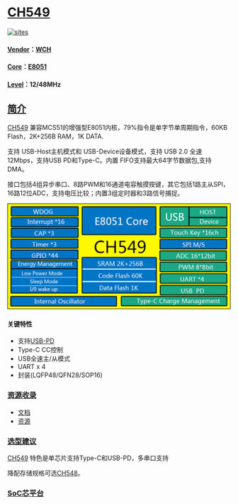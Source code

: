 ﻿# [CH549](https://github.com/SoCXin/CH549)

[![sites](http://182.61.61.133/link/resources/SoC.png)](http://www.SoC.Xin)

#### [Vendor](https://github.com/SoCXin/Vendor)：[WCH](http://www.wch.cn/)
#### [Core](https://github.com/SoCXin/8051)：[E8051](https://github.com/SoCXin/8051)
#### [Level](https://github.com/SoCXin/Level)：12/48MHz
## [简介](https://github.com/SoCXin/CH549/wiki)

[CH549](https://github.com/SoCXin/CH549) 兼容MCS51的增强型E8051内核，79%指令是单字节单周期指令，60KB Flash，2K+256B RAM，1K DATA.

支持 USB-Host主机模式和 USB-Device设备模式，支持 USB 2.0 全速 12Mbps，支持USB PD和Type-C。内置 FIFO支持最大64字节数据包,支持 DMA。

接口包括4组异步串口、8路PWM和16通道电容触摸按键，其它包括1路主从SPI，16路12位ADC，支持电压比较；内置3组定时器和3路信号捕捉。

[![sites](docs/CH549.png)](http://www.wch.cn/products/CH549.html)

#### 关键特性

* 支持[USB-PD](https://github.com/Qful/PD)
* Type-C CC控制
* USB全速主/从模式
* UART x 4
* 封装(LQFP48/QFN28/SOP16)

### [资源收录](https://github.com/SoCXin/CH549)

- [文档](docs/)
- [资源](src/)

### [选型建议](https://github.com/SoCXin)

[CH549](https://github.com/SoCXin/CH549) 特色是单芯片支持Type-C和USB-PD，多串口支持

降配存储规格可选[CH548](http://www.wch.cn/products/CH548.html)。

###  [SoC芯平台](http://www.SoC.Xin)
